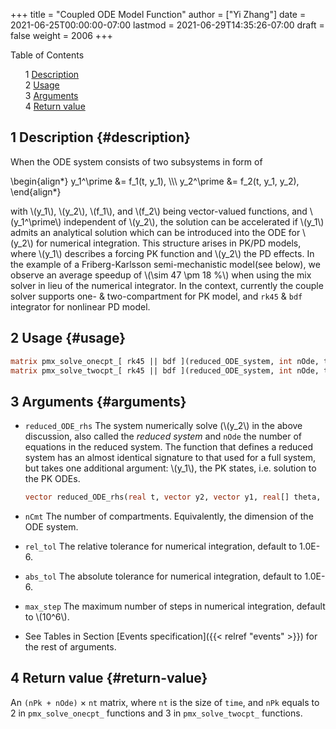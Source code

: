 +++
title = "Coupled ODE Model Function"
author = ["Yi Zhang"]
date = 2021-06-25T00:00:00-07:00
lastmod = 2021-06-29T14:35:26-07:00
draft = false
weight = 2006
+++

<style>
  .ox-hugo-toc ul {
    list-style: none;
  }
</style>
<div class="ox-hugo-toc toc">
<div></div>

<div class="heading">Table of Contents</div>

- <span class="section-num">1</span> [Description](#description)
- <span class="section-num">2</span> [Usage](#usage)
- <span class="section-num">3</span> [Arguments](#arguments)
- <span class="section-num">4</span> [Return value](#return-value)

</div>
<!--endtoc-->



## <span class="section-num">1</span> Description {#description}

When the ODE system consists of two subsystems in form of

\begin{align\*}
  y\_1^\prime &= f\_1(t, y\_1), \\\\\\
  y\_2^\prime &= f\_2(t, y\_1, y\_2),
\end{align\*}

with \\(y\_1\\), \\(y\_2\\), \\(f\_1\\), and \\(f\_2\\) being vector-valued functions, and
\\(y\_1^\prime\\) independent of \\(y\_2\\), the solution can be
accelerated if \\(y\_1\\) admits an analytical solution which can
be introduced into the ODE for \\(y\_2\\) for numerical
integration. This structure arises in PK/PD
models, where \\(y\_1\\) describes a forcing PK function and \\(y\_2\\) the PD
effects. In the example of a Friberg-Karlsson
semi-mechanistic model(see below), we observe an average speedup of
\\(\sim 47 \pm 18 \%\\) when using the mix solver in lieu of the numerical
integrator. In the context, currently the couple solver supports one-
& two-compartment for PK model, and `rk45` &
`bdf` integrator for nonlinear PD model.


## <span class="section-num">2</span> Usage {#usage}

```stan
matrix pmx_solve_onecpt_[ rk45 || bdf ](reduced_ODE_system, int nOde, time, amt, rate, ii, evid, cmt, addl, ss, theta, biovar, tlag [, real rel_tol, real abs_tol, int max_step, real as_rel_tol, real as_abs_tol, int as_max_step ] );
matrix pmx_solve_twocpt_[ rk45 || bdf ](reduced_ODE_system, int nOde, time, amt, rate, ii, evid, cmt, addl, ss, theta, biovar, tlag [, real rel_tol, real abs_tol, int max_step, real as_rel_tol, real as_abs_tol, int as_max_step ] );
```


## <span class="section-num">3</span> Arguments {#arguments}

-   `reduced_ODE_rhs`
    The system  numerically solve (\\(y\_2\\) in the above discussion, also called the
    _reduced system_ and `nOde` the number of equations in
    the <span class="underline">reduced</span> system. The function that defines a reduced
    system has an almost identical signature to that used for a full
    system, but takes one additional argument: \\(y\_1\\), the PK states,
    i.e. solution to the PK ODEs.

    ```stan
    vector reduced_ODE_rhs(real t, vector y2, vector y1, real[] theta, real[] x_r, int[] x_i)
    ```
-   `nCmt`
    The number of compartments. Equivalently, the dimension of the ODE system.
-   `rel_tol`
    The relative tolerance for numerical integration, default to 1.0E-6.
-   `abs_tol`
    The absolute tolerance for numerical integration, default to 1.0E-6.
-   `max_step`
    The maximum number of steps in numerical integration, default to \\(10^6\\).
-   See Tables in Section [Events specification]({{< relref "events" >}}) for the rest of arguments.


## <span class="section-num">4</span> Return value {#return-value}

An `(nPk + nOde)` &times; `nt` matrix, where `nt` is the size of
`time`, and `nPk` equals to 2 in
`pmx_solve_onecpt_` functions
and 3 in `pmx_solve_twocpt_` functions.
